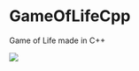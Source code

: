 # GameOfLifeCpp
Game of Life made in C++

![](https://raw.githubusercontent.com/BasharShehab/GameOfLifeCpp/main/GameOfLife.gif)
